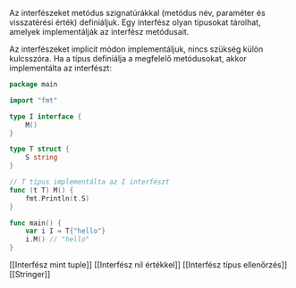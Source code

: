 Az interfészeket metódus szignatúrákkal (metódus név, paraméter és visszatérési érték) definiáljuk. Egy interfész olyan típusokat tárolhat, amelyek implementálják az interfész metódusait.

Az interfészeket implicit módon implementáljuk, nincs szükség külön kulcsszóra. Ha a típus definiálja a megfelelő metódusokat, akkor implementálta az interfészt:

```go
package main

import "fmt"

type I interface {
	M()
}

type T struct {
	S string
}

// T típus implementálta az I interfészt
func (t T) M() {
	fmt.Println(t.S)
}

func main() {
	var i I = T{"hello"}
	i.M() // "hello"
}
```

[[Interfész mint tuple]]
[[Interfész nil értékkel]]
[[Interfész típus ellenőrzés]]
[[Stringer]]